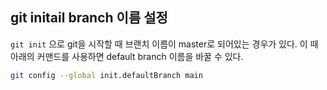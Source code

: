 ## git initail branch 이름 설정

`git init` 으로 git을 시작할 때 브랜치 이름이 master로 되어있는 경우가 있다.
이 때 아래의 커맨드를 사용하면 default branch 이름을 바꿀 수 있다.

```bash
git config --global init.defaultBranch main
```
